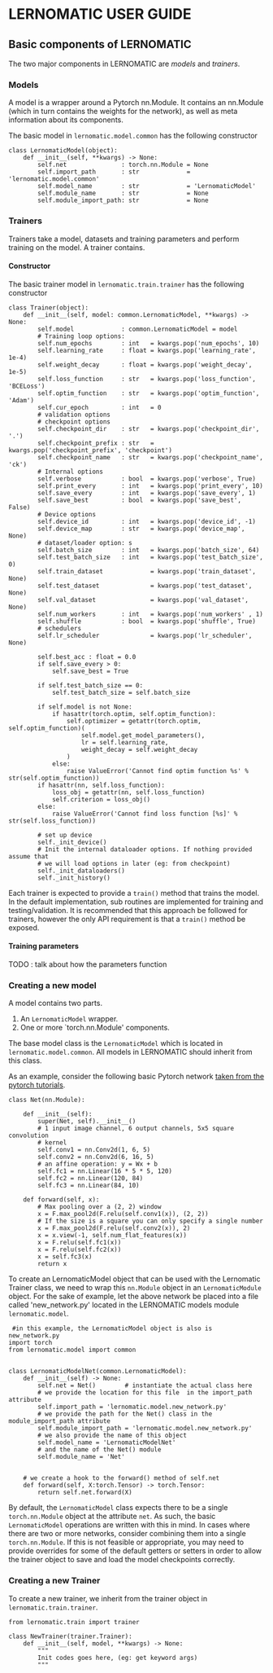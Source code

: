# LERNOMATIC USER GUIDE 


## Basic components of LERNOMATIC
The two major components in LERNOMATIC are *models* and *trainers*. 

### Models
A model is a wrapper around a Pytorch nn.Module. It contains an nn.Module (which in turn contains the weights for the network), as well as meta information about its components. 

The basic model in `lernomatic.model.common` has the following constructor

```
class LernomaticModel(object):
    def __init__(self, **kwargs) -> None:
        self.net               : torch.nn.Module = None
        self.import_path       : str             = 'lernomatic.model.common'
        self.model_name        : str             = 'LernomaticModel'
        self.module_name       : str             = None
        self.module_import_path: str             = None

```

### Trainers
Trainers take a model, datasets and training parameters and perform training on the model. A trainer contains.

#### Constructor
The basic trainer model in `lernomatic.train.trainer` has the following constructor

```
class Trainer(object):
    def __init__(self, model: common.LernomaticModel, **kwargs) -> None:
        self.model             : common.LernomaticModel = model
        # Training loop options:
        self.num_epochs        : int   = kwargs.pop('num_epochs', 10)
        self.learning_rate     : float = kwargs.pop('learning_rate', 1e-4)
        self.weight_decay      : float = kwargs.pop('weight_decay', 1e-5)
        self.loss_function     : str   = kwargs.pop('loss_function', 'BCELoss')
        self.optim_function    : str   = kwargs.pop('optim_function', 'Adam')
        self.cur_epoch         : int   = 0
        # validation options
        # checkpoint options
        self.checkpoint_dir    : str   = kwargs.pop('checkpoint_dir', '.')
        self.checkpoint_prefix : str   = kwargs.pop('checkpoint_prefix', 'checkpoint')
        self.checkpoint_name   : str   = kwargs.pop('checkpoint_name', 'ck')
        # Internal options
        self.verbose           : bool  = kwargs.pop('verbose', True)
        self.print_every       : int   = kwargs.pop('print_every', 10)
        self.save_every        : int   = kwargs.pop('save_every', 1)
        self.save_best         : bool  = kwargs.pop('save_best', False)
        # Device options
        self.device_id         : int   = kwargs.pop('device_id', -1)
        self.device_map        : str   = kwargs.pop('device_map', None)
        # dataset/loader option: s
        self.batch_size        : int   = kwargs.pop('batch_size', 64)
        self.test_batch_size   : int   = kwargs.pop('test_batch_size', 0)
        self.train_dataset             = kwargs.pop('train_dataset', None)
        self.test_dataset              = kwargs.pop('test_dataset', None)
        self.val_dataset               = kwargs.pop('val_dataset', None)
        self.num_workers       : int   = kwargs.pop('num_workers' , 1)
        self.shuffle           : bool  = kwargs.pop('shuffle', True)
        # schedulers
        self.lr_scheduler              = kwargs.pop('lr_scheduler', None)

        self.best_acc : float = 0.0
        if self.save_every > 0:
            self.save_best = True

        if self.test_batch_size == 0:
            self.test_batch_size = self.batch_size

        if self.model is not None:
            if hasattr(torch.optim, self.optim_function):
                self.optimizer = getattr(torch.optim, self.optim_function)(
                    self.model.get_model_parameters(),
                    lr = self.learning_rate,
                    weight_decay = self.weight_decay
                )
            else:
                raise ValueError('Cannot find optim function %s' % str(self.optim_function))
        if hasattr(nn, self.loss_function):
            loss_obj = getattr(nn, self.loss_function)
            self.criterion = loss_obj()
        else:
            raise ValueError('Cannot find loss function [%s]' % str(self.loss_function))

        # set up device
        self._init_device()
        # Init the internal dataloader options. If nothing provided assume that
        # we will load options in later (eg: from checkpoint)
        self._init_dataloaders()
        self._init_history()
```

Each trainer is expected to provide a `train()` method that trains the model. In the default implementation, sub routines are implemented for training and testing/validation. It is recommended that this approach be followed for trainers, however the only API requirement is that a `train()` method be exposed.

#### Training parameters
TODO : talk about how the parameters function


### Creating a new model
A model contains two parts. 

1. An `LernomaticModel` wrapper. 
2. One or more `torch.nn.Module' components.

The base model class is the `LernomaticModel` which is located in `lernomatic.model.common`. All models in LERNOMATIC should inherit from this class. 

As an example, consider the following basic Pytorch network [taken from the pytorch tutorials](https://pytorch.org/tutorials/beginner/blitz/neural_networks_tutorial.html).

```
class Net(nn.Module):

    def __init__(self):
        super(Net, self).__init__()
        # 1 input image channel, 6 output channels, 5x5 square convolution
        # kernel
        self.conv1 = nn.Conv2d(1, 6, 5)
        self.conv2 = nn.Conv2d(6, 16, 5)
        # an affine operation: y = Wx + b
        self.fc1 = nn.Linear(16 * 5 * 5, 120)
        self.fc2 = nn.Linear(120, 84)
        self.fc3 = nn.Linear(84, 10)

    def forward(self, x):
        # Max pooling over a (2, 2) window
        x = F.max_pool2d(F.relu(self.conv1(x)), (2, 2))
        # If the size is a square you can only specify a single number
        x = F.max_pool2d(F.relu(self.conv2(x)), 2)
        x = x.view(-1, self.num_flat_features(x))
        x = F.relu(self.fc1(x))
        x = F.relu(self.fc2(x))
        x = self.fc3(x)
        return x

```

To create an LernomaticModel object that can be used with the Lernomatic Trainer class, we need to wrap this `nn.Module` object in an `LernomaticModule` object. For the sake of example, let the above network be placed into a file called 'new_network.py' located in the LERNOMATIC models module `lernomatic.model`.

```
 #in this example, the LernomaticModel object is also is new_network.py
import torch
from lernomatic.model import common


class LernomaticModelNet(common.LernomaticModel):
    def __init__(self) -> None:
        self.net = Net()        # instantiate the actual class here 
        # we provide the location for this file  in the import_path attribute
        self.import_path = 'lernomatic.model.new_network.py'       
        # we provide the path for the Net() class in the module_import_path attribute
        self.module_import_path = 'lernomatic.model.new_network.py'
        # we also provide the name of this object
        self.model_name = 'LernomaticModelNet'
        # and the name of the Net() module
        self.module_name = 'Net'


    # we create a hook to the forward() method of self.net
    def forward(self, X:torch.Tensor) -> torch.Tensor:
        return self.net.forward(X)
```

By default, the `LernomaticModel` class expects there to be a single `torch.nn.Module` object at the attribute `net`. As such, the basic `LernomaticModel` operations are written with this in mind. In cases where there are two or more networks, consider combining them into a single `torch.nn.Module`. If this is not feasible or appropriate, you may need to provide overrides for some of the default getters or setters in order to allow the trainer object to save and load the model checkpoints correctly. 


### Creating a new Trainer 

To create a new trainer, we inherit from the trainer object in `lernomatic.train.trainer`.


```
from lernomatic.train import trainer

class NewTrainer(trainer.Trainer):
    def __init__(self, model, **kwargs) -> None:
        """
        Init codes goes here, (eg: get keyword args)
        """

```

